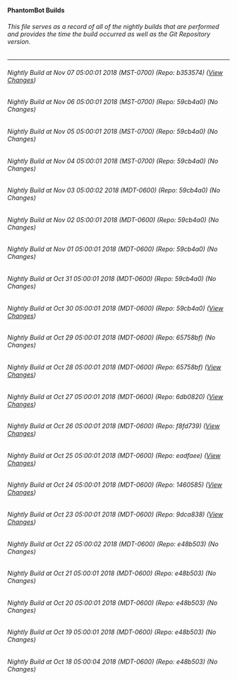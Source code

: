 **PhantomBot Builds**

###### This file serves as a record of all of the nightly builds that are performed and provides the time the build occurred as well as the Git Repository version.
-------------------------------------------------------------------------------------------------------------
###### Nightly Build at Nov 07 05:00:01 2018 (MST-0700) (Repo: b353574) ([View Changes](https://github.com/PhantomBot/PhantomBot/compare/59cb4a0...b353574))
###### Nightly Build at Nov 06 05:00:01 2018 (MST-0700) (Repo: 59cb4a0) (No Changes)
###### Nightly Build at Nov 05 05:00:01 2018 (MST-0700) (Repo: 59cb4a0) (No Changes)
###### Nightly Build at Nov 04 05:00:01 2018 (MST-0700) (Repo: 59cb4a0) (No Changes)
###### Nightly Build at Nov 03 05:00:02 2018 (MDT-0600) (Repo: 59cb4a0) (No Changes)
###### Nightly Build at Nov 02 05:00:01 2018 (MDT-0600) (Repo: 59cb4a0) (No Changes)
###### Nightly Build at Nov 01 05:00:01 2018 (MDT-0600) (Repo: 59cb4a0) (No Changes)
###### Nightly Build at Oct 31 05:00:01 2018 (MDT-0600) (Repo: 59cb4a0) (No Changes)
###### Nightly Build at Oct 30 05:00:01 2018 (MDT-0600) (Repo: 59cb4a0) ([View Changes](https://github.com/PhantomBot/PhantomBot/compare/65758bf...59cb4a0))
###### Nightly Build at Oct 29 05:00:01 2018 (MDT-0600) (Repo: 65758bf) (No Changes)
###### Nightly Build at Oct 28 05:00:01 2018 (MDT-0600) (Repo: 65758bf) ([View Changes](https://github.com/PhantomBot/PhantomBot/compare/6db0820...65758bf))
###### Nightly Build at Oct 27 05:00:01 2018 (MDT-0600) (Repo: 6db0820) ([View Changes](https://github.com/PhantomBot/PhantomBot/compare/f8fd739...6db0820))
###### Nightly Build at Oct 26 05:00:01 2018 (MDT-0600) (Repo: f8fd739) ([View Changes](https://github.com/PhantomBot/PhantomBot/compare/eadfaee...f8fd739))
###### Nightly Build at Oct 25 05:00:01 2018 (MDT-0600) (Repo: eadfaee) ([View Changes](https://github.com/PhantomBot/PhantomBot/compare/1460585...eadfaee))
###### Nightly Build at Oct 24 05:00:01 2018 (MDT-0600) (Repo: 1460585) ([View Changes](https://github.com/PhantomBot/PhantomBot/compare/9dca838...1460585))
###### Nightly Build at Oct 23 05:00:01 2018 (MDT-0600) (Repo: 9dca838) ([View Changes](https://github.com/PhantomBot/PhantomBot/compare/e48b503...9dca838))
###### Nightly Build at Oct 22 05:00:02 2018 (MDT-0600) (Repo: e48b503) (No Changes)
###### Nightly Build at Oct 21 05:00:01 2018 (MDT-0600) (Repo: e48b503) (No Changes)
###### Nightly Build at Oct 20 05:00:01 2018 (MDT-0600) (Repo: e48b503) (No Changes)
###### Nightly Build at Oct 19 05:00:01 2018 (MDT-0600) (Repo: e48b503) (No Changes)
###### Nightly Build at Oct 18 05:00:04 2018 (MDT-0600) (Repo: e48b503) (No Changes)
